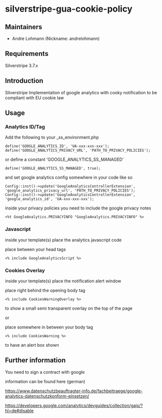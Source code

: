 # silverstripe-gua-cookie-policy

## Maintainers

 * Andre Lohmann (Nickname: andrelohmann)
  <lohmann dot andre at googlemail dot com>

## Requirements

Silverstripe 3.7.x

## Introduction

Silverstripe Implementation of google analytics with cooky notification to be compliant with EU cookie law

## Usage

### Analytics ID/Tag

Add the following to your _ss_environment.php

```
define('GOOGLE_ANALYTICS_ID', 'UA-xxx-xxx-xxx');
define('GOOGLE_ANALYTICS_PRIVACY_URL', 'PATH_TO_PRIVACY_POLICIES');
```

or define a constant 'GOOGLE_ANALYTICS_SS_MANAGED'

```
define('GOOGLE_ANALYTICS_SS_MANAGED', true);
```

and set google analytics config somewhere in your code like so

```
Config::inst()->update('GoogleAnalyticsControllerExtension', 'google_analytics_privacy_url', 'PATH_TO_PRIVACY_POLICIES');
Config::inst()->update('GoogleAnalyticsControllerExtension', 'google_analytics_id', 'UA-xxx-xxx-xxx');
```

inside your privacy policies you need to include the google privacy notes
```
<%t GoogleAnalytics.PRIVACYINFO "GoogleAnalytics.PRIVACYINFO" %>
```

### Javascript

inside your template(s) place the analytics javascript code

place between your head tags
```
<% include GoogleAnalyticsScript %>
```

### Cookies Overlay

inside your template(s) place the notification alert window 

place right behind the opening body tag
```
<% include CookiesWarningOverlay %>
```
to show a small semi transparent overlay on the top of the page

or

place somewhere in between your body tag
```
<% include CookiesWarning %>
```
to have an alert box shown


## Further information

You need to sign a contract with google

information can be found here (german)

https://www.datenschutzbeauftragter-info.de/fachbeitraege/google-analytics-datenschutzkonform-einsetzen/

https://developers.google.com/analytics/devguides/collection/gajs/?hl=de#disable

